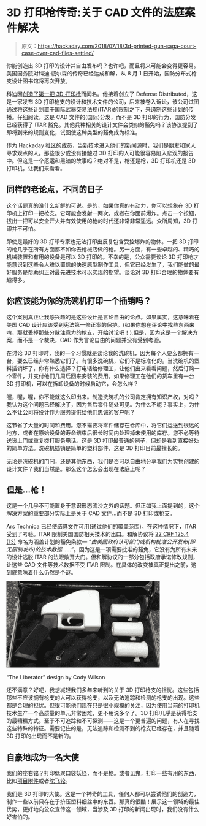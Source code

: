 # 3D 打印枪传奇:关于 CAD 文件的法庭案件解决

> 原文：<https://hackaday.com/2018/07/18/3d-printed-gun-saga-court-case-over-cad-files-settled/>

你能创造出 3D 打印的设计并自由发布吗？也许吧，而且将来可能会变得更容易。美国国务院对科迪·威尔森的传奇已经达成和解，从 8 月 1 日开始，国防分布式枪支设计图书馆将再次开放。

科迪因[创造了第一把 3D 打印枪](https://hackaday.com/2013/05/06/the-first-3d-printed-gun-has-been-fired-and-i-dont-care/)而闻名。他接着创立了 Defense Distributed，这是一家发布 3D 打印枪支的设计和技术文件的公司，后来被卷入诉讼，该公司试图通过将这些计划置于国际武器交易法规(ITAR)的限制之下，来遏制这些计划的传播。仔细阅读，这是 CAD 文件的(国际)分发，而不是 3D 打印的行为，国防分发已经获得了 ITAR 豁免。其他兵种相关的设计文件会类似的豁免吗？该协议提到了即将到来的规则变化，试图使这种类型的豁免成为标准。

作为 Hackaday 社区的成员，当新技术进入他们的新闻源时，我们是朋友和家人寻求观点的人。那些很少或没有接触过 3D 打印的人可能很容易陷入悲观的报告中。但这是一个厄运和黑暗的故事吗？绝对不是，枪还是枪，3D 打印机还是 3D 打印机。让我们来看看。

## 同样的老论点，不同的日子

这个话题真的没什么新鲜的可说。是的，如果你真的有动力，你可以想象在 3D 打印机上打印一把枪支。它可能会发射一两次，或者在你面前爆炸。点击一个按钮，拔出一把可以安全开火并有效使用的枪的时代还非常非常遥远。众所周知，3D 打印并不可怕。

即使是最好的 3D 打印专家也无法打印出反复包含受控爆炸的物体。一把 3D 打印的枪几乎在所有方面都不如你去枪械店做的枪。另一方面，有一些卓越的、精巧的机械装置和有用的设备是可以 3D 打印的。不幸的是，公众需要谈论 3D 打印枪才能意识到这些令人难以置信的快速原型制作工具，但它已经发生了，我们能做的最好服务是帮助纠正对最先进技术可以实现的期望。谈论对 3D 打印合理的物体要有趣得多。

## 你应该能为你的洗碗机打印一个插销吗？

这个案例真正让我感兴趣的是这些设计是言论自由的论点。如果属实，这意味着在美国 CAD 设计应该受到宪法第一修正案的保护。(如果你想在评论中找些东西来啃，那就丢掉那些分散注意力的枪支，开始讨论吧！).但是，因为这是一个解决方案，而不是一个裁决，CAD 作为言论自由的问题并没有受到考验。

在讨论 3D 打印时，我的一个习惯就是谈论我的洗碗机，因为每个人要么都拥有一台，要么已经非常熟悉它们了。有很多洗碗机，它们不是标准化的。当洗碗机的塑料插销坏了，你有什么选择？打电话给修理工，让他们出来看看问题，然后订购一个零件，并支付他们几周后回来安装的费用。如果修理工在他们的货车里有一台 3D 打印机，可以在拆卸设备的时候启动它，会怎么样？

喔，喔，喔，你不能就这么印出来。制造洗碗机的公司肯定拥有知识产权，对吗？我认为这个问题已经解决了，因为售后零件随处可见。为什么不呢？事实上，为什么不让公司将设计作为服务提供给他们忠诚的客户呢？

这节省了大量的时间和费用。您不需要将零件储存在仓库中，将它们运送到很远的地方，或者在原始设备的寿命结束后很长时间内处理掉未使用的库存。您不必等待送货上门或重复拨打服务电话。这是 3D 打印最普通的例子，但却是看到直接好处的简单方法。洗碗机插销是简单的塑料部件，这是 3D 打印目前最擅长的。

无论是洗碗机的门闩，还是其他东西，我们是否可以自由地分享我们为实物创建的设计文件？我们当然是。那么这个怎么会出现在法庭上呢？

## 但是…枪！

这是一个几乎不可能置身于意识形态流沙之外的话题。但正如我上面提到的，这个解决方案的重要部分实际上是关于 CAD 文件…而不是 3D 打印或枪支。

Ars Technica 已经使[结算文件](https://www.documentcloud.org/documents/4600187-Defense-Distributed-Settlement-Agreement.html)可用(通过[他们的覆盖范围](https://arstechnica.com/tech-policy/2018/07/3d-printed-gun-lawsuit-ends-after-3-years-in-gun-publishers-favor/))。在这种情况下，ITAR 受到了考验。ITAR 限制美国国防相关技术的出口。和解协议将 [22 CRF 125.4 (13)](https://www.law.cornell.edu/cfr/text/22/125.4) 命名为涵盖计划的豁免条款— *“由美国政府认可部门或机构批准公开发布(即无限制发布)的技术数据……”*。因为这是一项需要批准的豁免，它没有为所有未来的设计逃脱 ITAR 的法眼敞开大门。但和解协议的一部分包括政府承诺修改规则，让这些 CAD 文件等技术数据不受 ITAR 限制。在具体的改变被真正提出之前，这到底意味着什么仍然是个谜。

![](img/c1d8cfd325bdc1e57b000ed06f0000b1.png)

“The Liberator” design by Cody Wilson

还不满意？好吧，我想减轻我们多年来听到的关于 3D 打印枪支的担忧。这些包括那些不应该拥有枪支的人可以获得枪支，以及无法追踪和检测的枪支的出现。这些都是合理的担忧。但很可能他们现在只是很小规模的关注，因为使用当前的打印机技术生产一个高质量的单元非常困难，更不用说多个了。3D 打印几乎是获得枪支的最糟糕方式。至于不可追踪和不可探测——这是一个更普遍的问题，有人在寻找这些特殊的特征。需要记住的是，无法追踪和检测不到的枪支已经存在，并且随着 3D 打印的出现而不是新的。

## 自豪地成为一名大使

我们的座右铭？打印低聚口袋妖怪，而不是枪。或者见鬼，打印一些有用的东西，比如[项目附件](https://hackaday.com/2018/03/02/printed-it-custom-enclosure-generator/)或者[陀飞轮](https://hackaday.com/2018/05/15/hawkeye-the-3d-printed-tourbillon-movement/)。

我们是 3D 打印的大使。这是一个神奇的工具，任何人都可以尝试他们的创造力，制作一些以前只存在于挤压塑料细丝中的东西。那真的很酷！展示这一领域的最佳优势，更好地向公众宣传这一领域，当涉及 3D 打印的新闻出现时，我们没有什么好害怕的。